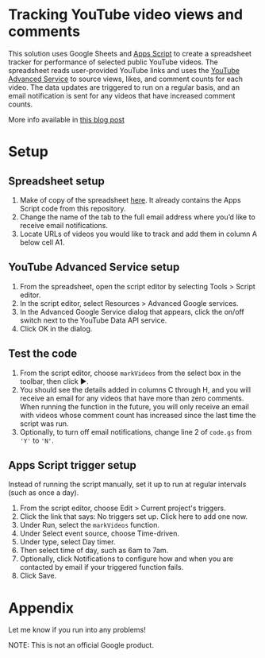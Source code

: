 # Tracking YouTube video views and comments
This solution uses Google Sheets and [Apps Script](https://developers.google.com/apps-script/overview) to create a spreadsheet tracker for performance of selected public YouTube videos. The spreadsheet reads user-provided YouTube links and uses the [YouTube Advanced Service](https://developers.google.com/apps-script/advanced/youtube) to source views, likes, and comment counts for each video. The data updates are triggered to run on a regular basis, and an email notification is sent for any videos that have increased comment counts.

More info available in [this blog post](https://medium.com/@presactlyalicia/automating-youtube-comment-notifications-using-google-sheets-d5c09aa7f636)


# Setup
## Spreadsheet setup
1. Make of copy of the spreadsheet [here](https://docs.google.com/spreadsheets/d/12rQe1ndU_VmmHl0QIqUi-XxQ8lWovjh0xfOHTfxOHoo/copy). It already contains the Apps Script code from this repository.
2. Change the name of the tab to the full email address where you’d like to receive email notifications. 
3. Locate URLs of videos you would like to track and add them in column A below cell A1.

## YouTube Advanced Service setup
1. From the spreadsheet, open the script editor by selecting Tools > Script editor.
2. In the script editor, select Resources > Advanced Google services.
3. In the Advanced Google Service dialog that appears, click the on/off switch next to the YouTube Data API service.
4. Click OK in the dialog.

## Test the code
1. From the script editor, choose `markVideos` from the select box in the toolbar, then click ▶.
2. You should see the details added in columns C through H, and you will receive an email for any videos that have more than zero comments. When running the function in the future, you will only receive an email with videos whose comment count has increased since the last time the script was run.
3. Optionally, to turn off email notifications, change line 2 of `code.gs` from `'Y'` to `'N'`.

## Apps Script trigger setup 
Instead of running the script manually, set it up to run at regular intervals (such as once a day).
1. From the script editor, choose Edit > Current project's triggers.
2. Click the link that says: No triggers set up. Click here to add one now.
3. Under Run, select the `markVideos` function.
4. Under Select event source, choose Time-driven.
5. Under type, select Day timer.
6. Then select time of day, such as 6am to 7am.
7. Optionally, click Notifications to configure how and when you are contacted by email if your triggered function fails.
7. Click Save.

# Appendix
Let me know if you run into any problems!

NOTE: This is not an official Google product.
